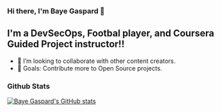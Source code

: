 ### Hi there, I'm Baye Gaspard  👋

## I'm a DevSecOps, Footbal player, and Coursera Guided Project instructor!!

- 👯 I’m looking to collaborate with other content creators.
- 🥅 Goals: Contribute more to Open Source projects.

### Github Stats

  [![Baye Gaspard's GitHub stats](https://github-readme-stats.vercel.app/api?username=bayegaspard&show_icons=true&theme=tokyonight)](https://github.com/bayegaspard/github-readme-stats)

  




